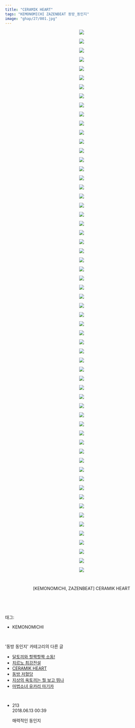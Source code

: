 ```yaml
---
title: "CERAMIK HEART"
tags: "KEMONOMICHI ZAZENBEAT 동방_동인지"
image: "ghap/27/001.jpg"
---
```

<div class="article">
<p style="text-align: center; clear: none; float: none;"><img src="{{ site.nasurl }}/ghap/27/001.jpg"/></p>
<p style="text-align: center; clear: none; float: none;"><img src="{{ site.nasurl }}/ghap/27/002.jpg"/></p>
<p style="text-align: center; clear: none; float: none;"><img src="{{ site.nasurl }}/ghap/27/003.jpg"/></p>
<p style="text-align: center; clear: none; float: none;"><img src="{{ site.nasurl }}/ghap/27/004.jpg"/></p>
<p style="text-align: center; clear: none; float: none;"><img src="{{ site.nasurl }}/ghap/27/005.jpg"/></p>
<p style="text-align: center; clear: none; float: none;"><img src="{{ site.nasurl }}/ghap/27/006.jpg"/></p>
<p style="text-align: center; clear: none; float: none;"><img src="{{ site.nasurl }}/ghap/27/007.jpg"/></p>
<p style="text-align: center; clear: none; float: none;"><img src="{{ site.nasurl }}/ghap/27/008.jpg"/></p>
<p style="text-align: center; clear: none; float: none;"><img src="{{ site.nasurl }}/ghap/27/009.jpg"/></p>
<p style="text-align: center; clear: none; float: none;"><img src="{{ site.nasurl }}/ghap/27/010.jpg"/></p>
<p style="text-align: center; clear: none; float: none;"><img src="{{ site.nasurl }}/ghap/27/011.jpg"/></p>
<p style="text-align: center; clear: none; float: none;"><img src="{{ site.nasurl }}/ghap/27/012.jpg"/></p>
<p style="text-align: center; clear: none; float: none;"><img src="{{ site.nasurl }}/ghap/27/013.jpg"/></p>
<p style="text-align: center; clear: none; float: none;"><img src="{{ site.nasurl }}/ghap/27/014.jpg"/></p>
<p style="text-align: center; clear: none; float: none;"><img src="{{ site.nasurl }}/ghap/27/015.jpg"/></p>
<p style="text-align: center; clear: none; float: none;"><img src="{{ site.nasurl }}/ghap/27/016.jpg"/></p>
<p style="text-align: center; clear: none; float: none;"><img src="{{ site.nasurl }}/ghap/27/017.jpg"/></p>
<p style="text-align: center; clear: none; float: none;"><img src="{{ site.nasurl }}/ghap/27/018.jpg"/></p>
<p style="text-align: center; clear: none; float: none;"><img src="{{ site.nasurl }}/ghap/27/019.jpg"/></p>
<p style="text-align: center; clear: none; float: none;"><img src="{{ site.nasurl }}/ghap/27/020.jpg"/></p>
<p style="text-align: center; clear: none; float: none;"><img src="{{ site.nasurl }}/ghap/27/021.jpg"/></p>
<p style="text-align: center; clear: none; float: none;"><img src="{{ site.nasurl }}/ghap/27/022.jpg"/></p>
<p style="text-align: center; clear: none; float: none;"><img src="{{ site.nasurl }}/ghap/27/023.jpg"/></p>
<p style="text-align: center; clear: none; float: none;"><img src="{{ site.nasurl }}/ghap/27/024.jpg"/></p>
<p style="text-align: center; clear: none; float: none;"><img src="{{ site.nasurl }}/ghap/27/025.jpg"/></p>
<p style="text-align: center; clear: none; float: none;"><img src="{{ site.nasurl }}/ghap/27/026.jpg"/></p>
<p style="text-align: center; clear: none; float: none;"><img src="{{ site.nasurl }}/ghap/27/027.jpg"/></p>
<p style="text-align: center; clear: none; float: none;"><img src="{{ site.nasurl }}/ghap/27/028.jpg"/></p>
<p style="text-align: center; clear: none; float: none;"><img src="{{ site.nasurl }}/ghap/27/029.jpg"/></p>
<p style="text-align: center; clear: none; float: none;"><img src="{{ site.nasurl }}/ghap/27/030.jpg"/></p>
<p style="text-align: center; clear: none; float: none;"><img src="{{ site.nasurl }}/ghap/27/031.jpg"/></p>
<p style="text-align: center; clear: none; float: none;"><img src="{{ site.nasurl }}/ghap/27/032.jpg"/></p>
<p style="text-align: center; clear: none; float: none;"><img src="{{ site.nasurl }}/ghap/27/033.jpg"/></p>
<p style="text-align: center; clear: none; float: none;"><img src="{{ site.nasurl }}/ghap/27/034.jpg"/></p>
<p style="text-align: center; clear: none; float: none;"><img src="{{ site.nasurl }}/ghap/27/035.jpg"/></p>
<p style="text-align: center; clear: none; float: none;"><img src="{{ site.nasurl }}/ghap/27/036.jpg"/></p>
<p style="text-align: center; clear: none; float: none;"><img src="{{ site.nasurl }}/ghap/27/037.jpg"/></p>
<p style="text-align: center; clear: none; float: none;"><img src="{{ site.nasurl }}/ghap/27/038.jpg"/></p>
<p style="text-align: center; clear: none; float: none;"><img src="{{ site.nasurl }}/ghap/27/039.jpg"/></p>
<p style="text-align: center; clear: none; float: none;"><img src="{{ site.nasurl }}/ghap/27/040.jpg"/></p>
<p style="text-align: center; clear: none; float: none;"><img src="{{ site.nasurl }}/ghap/27/041.jpg"/></p>
<p style="text-align: center; clear: none; float: none;"><img src="{{ site.nasurl }}/ghap/27/042.jpg"/></p>
<p style="text-align: center; clear: none; float: none;"><img src="{{ site.nasurl }}/ghap/27/043.jpg"/></p>
<p style="text-align: center; clear: none; float: none;"><img src="{{ site.nasurl }}/ghap/27/044.jpg"/></p>
<p style="text-align: center; clear: none; float: none;"><img src="{{ site.nasurl }}/ghap/27/045.jpg"/></p>
<p style="text-align: center; clear: none; float: none;"><img src="{{ site.nasurl }}/ghap/27/046.jpg"/></p>
<p style="text-align: center; clear: none; float: none;"><img src="{{ site.nasurl }}/ghap/27/047.jpg"/></p>
<p style="text-align: center; clear: none; float: none;"><img src="{{ site.nasurl }}/ghap/27/048.jpg"/></p>
<p style="text-align: center; clear: none; float: none;"><img src="{{ site.nasurl }}/ghap/27/049.jpg"/></p>
<p style="text-align: center; clear: none; float: none;"><img src="{{ site.nasurl }}/ghap/27/050.jpg"/></p>
<p style="text-align: center; clear: none; float: none;"><img src="{{ site.nasurl }}/ghap/27/051.jpg"/></p>
<p style="text-align: center; clear: none; float: none;"><img src="{{ site.nasurl }}/ghap/27/052.jpg"/></p>
<p style="text-align: center; clear: none; float: none;"><img src="{{ site.nasurl }}/ghap/27/053.jpg"/></p>
<p style="text-align: center; clear: none; float: none;"><img src="{{ site.nasurl }}/ghap/27/054.jpg"/></p>
<p style="text-align: center; clear: none; float: none;"><img src="{{ site.nasurl }}/ghap/27/055.jpg"/></p>
<p style="text-align: center; clear: none; float: none;"><img src="{{ site.nasurl }}/ghap/27/056.jpg"/></p>
<p style="text-align: center; clear: none; float: none;"><img src="{{ site.nasurl }}/ghap/27/057.jpg"/></p>
<p style="text-align: center; clear: none; float: none;"><img src="{{ site.nasurl }}/ghap/27/058.jpg"/></p>
<p style="text-align: center; clear: none; float: none;"><img src="{{ site.nasurl }}/ghap/27/059.jpg"/></p>
<p style="text-align: center; clear: none; float: none;"><img src="{{ site.nasurl }}/ghap/27/060.jpg"/></p>
<p style="text-align: center; clear: none; float: none;"><br/></p>
<p style="text-align: center; clear: none; float: none;">[KEMONOMICHI, ZAZENBEAT] CERAMIK HEART</p>
<p><br/></p>
</div><br/>
<div class="tagTrail">
<p>태그: </p>
<ul>
<li>KEMONOMICHI</li>
</ul>
</div><br/>
<div class="another">
<p>'동방 동인지' 카테고리의 다른 글</p>
<ul>
<li><a href="/2016-06-16-ghap_29">달토끼와 할짝할짝 소동!</a></li>
<li><a href="/2016-06-16-ghap_28">치르노 최강전설</a></li>
<li><a href="/2016-06-16-ghap_27">CERAMIK HEART</a></li>
<li><a href="/2016-06-16-ghap_26">동방 저혈당</a></li>
<li><a href="/2016-06-16-ghap_25">지상의 옥토끼는 뭘 보고 뛰나</a></li>
<li><a href="/2016-06-16-ghap_24">마법소녀 유카리 마기카</a></li>
</ul>
</div><br/>
<div class="cb_module cb_fluid">
<div class="cb_wrt cb_profile">
<div class="comment">
<ul>
<li class="cb_thumb_off" id="comment15269881">
<div class="cb_comment_area">
<div class="cb_info_area">
<div class="cb_section">
<span class="cb_nick_name">213</span>
</div>
<div class="cb_section">
<span class="cb_date">2018.06.13 00:39 </span>
</div>
</div>
<div class="cb_dsc_comment">
<p class="cb_dsc">
											매력적인 동인지<br/>
</p>
</div>
</div></li>
</ul>
</div>
</div><!-- commentList close -->
</div><br/>
